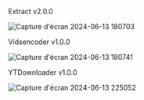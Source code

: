 Extract v2.0.0



![Capture d'écran 2024-06-13 180703](https://github.com/FaZz-cmd/Test/assets/136253755/d8cedd0f-e70d-46ec-8f3e-04f9dacd1a0f)



Vidsencoder v1.0.0



![Capture d'écran 2024-06-13 180741](https://github.com/FaZz-cmd/Test/assets/136253755/ae710904-2e86-4c07-acc2-c5c107fb075f)



YTDownloader v1.0.0



![Capture d'écran 2024-06-13 225052](https://github.com/FaZz-cmd/Test/assets/136253755/2cea944a-9410-4b12-992a-1dc889d50e8a)

